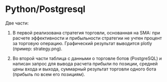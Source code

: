 # Python/Postgresql

Две части:

1. В первой реализована стратегия торговли, основанная на SMA: 
при расчете эффективности и прибыльности стратегии не учтен процент за торговую
операцию. Графический результат выводится plotly (пример: strategy.png).

2. Во второй части таблица с данными о торговле ботов (PostgreSQL) и написан запрос для вывода расчета прибыли по позиции, средней цены входа и выхода,
суммарный результат торговли одного бота (прибыль по всем его позициям).
